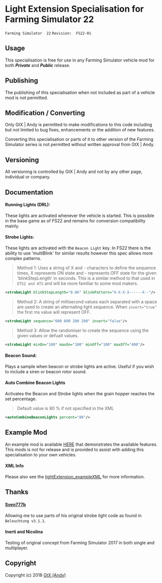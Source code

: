 # Light Extension Specialisation for Farming Simulator 22

 `Farming Simulator  22`   `Revision:  FS22-01`

## Usage
This specialisation is free for use in any Farming Simulator vehicle mod for both ***Private*** and ***Public*** release.

## Publishing
The publishing of this specialisation when not included as part of a vehicle mod is not permitted.

## Modification / Converting
Only GtX | Andy is permitted to make modifications to this code including but not limited to bug fixes, enhancements or the addition of new features.

Converting this specialisation or parts of it to other version of the Farming Simulator series is not permitted without written approval from GtX | Andy.

## Versioning
All versioning is controlled by GtX | Andy and not by any other page, individual or company.

## Documentation

#### Running Lights (DRL):
These lights are activated whenever the vehicle is started. This is possible in the base game as of FS22 and remains for conversion compatibility mainly.

#### Strobe Lights:
These lights are activated with the `Beacon Light` key. In FS22 there is the ability to use 'multiBlink' for similar results however this spec allows more complex patterns.

> Method 1: Uses a string of X and - characters to define the sequence times, X represents ON state and - represents OFF state for the given 'blinkStepLength' in seconds. This is a similar method to that used in `ETS2 and ATS` and will be more familiar to some mod makers.

```xml
<strobeLight blinkStepLength="0.06" blinkPattern="X-X-X-X------X--"/>
```

> Method 2: A string of millisecond values each separated with a space are used to create an alternating light sequence. When `invert="true"` the first ms value will represent OFF.

```xml
<strobeLight sequence="600 600 200 200" invert="false"/>
```

> Method 3: Allow the randomiser to create the sequence using the given values or defualt values.

```xml
<strobeLight minOn="100" maxOn="100" minOff="100" maxOff="400"/>
```

#### Beacon Sound:
Plays a sample when beacon or strobe lights are active. Useful if you wish to include a siren or beacon rotor sound.

#### Auto Combine Beacon Lights
Activates the Beacon and  Strobe lights when the grain hopper reaches the set percentage.

> Default value is 80 % if not specified in the XML

```xml
<autoCombineBeaconLights percent="80"/>
```

## Example Mod
An example mod is available [HERE](https://workupload.com/file/kCjQqw2NPjM) that demonstrates the available features. This mods is not for release and is provided to assist with adding this specialisation to your own vehicles.

#### XML Info
Please also see the [lightExtension_exampleXML](https://github.com/GtX-Andy/lightExtension/blob/master/lightExtension_exampleXML.html) for more information.

## Thanks
#### [Sven777b](http://ls-landtechnik.com)
Allowing me to use parts of his original strobe light code as found in `Beleuchtung v3.1.1`.

#### Inerti and Nicolina
Testing of original concept from Farming Simulator 2017 in both single and multiplayer.

## Copyright
Copyright (c) 2018 [GtX (Andy)](https://github.com/GtX-Andy)